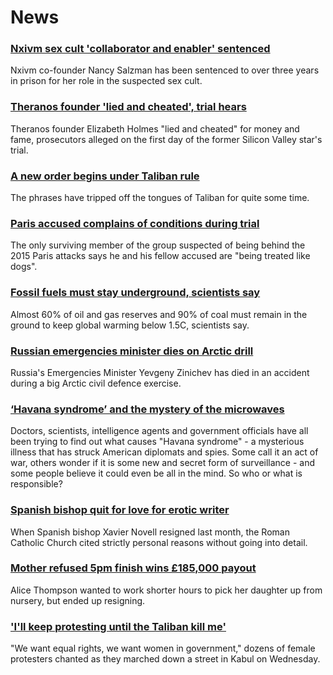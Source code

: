 # News
### [Nxivm sex cult 'collaborator and enabler' sentenced](https://www.bbc.com/news/world-us-canada-58495543)
Nxivm co-founder Nancy Salzman has been sentenced to over three years in prison for her role in the suspected sex cult. 
### [Theranos founder 'lied and cheated', trial hears](https://www.bbc.com/news/business-58494912)
Theranos founder Elizabeth Holmes "lied and cheated" for money and fame, prosecutors alleged on the first day of the former Silicon Valley star's trial. 
### [A new order begins under Taliban rule](https://www.bbc.com/news/world-asia-58495112)
The phrases have tripped off the tongues of Taliban for quite some time.  
### [Paris accused complains of conditions during trial](https://www.bbc.com/news/world-europe-58486391)
The only surviving member of the group suspected of being behind the 2015 Paris attacks says he and his fellow accused are "being treated like dogs". 
### [Fossil fuels must stay underground, scientists say](https://www.bbc.com/news/science-environment-58494391)
Almost 60% of oil and gas reserves and 90% of coal must remain in the ground to keep global warming below 1.5C, scientists say.
### [Russian emergencies minister dies on Arctic drill](https://www.bbc.com/news/58486791)
Russia's Emergencies Minister Yevgeny Zinichev has died in an accident during a big Arctic civil defence exercise.
### [‘Havana syndrome’ and the mystery of the microwaves](https://www.bbc.com/news/world-58396698)
Doctors, scientists, intelligence agents and government officials have all been trying to find out what causes "Havana syndrome" - a mysterious illness that has struck American diplomats and spies. Some call it an act of war, others wonder if it is some new and secret form of surveillance - and some people believe it could even be all in the mind. So who or what is responsible?
### [Spanish bishop quit for love for erotic writer](https://www.bbc.com/news/58486790)
When Spanish bishop Xavier Novell resigned last month, the Roman Catholic Church cited strictly personal reasons without going into detail.
### [Mother refused 5pm finish wins £185,000 payout](https://www.bbc.com/news/business-58473802)
Alice Thompson wanted to work shorter hours to pick her daughter up from nursery, but ended up resigning.
### ['I'll keep protesting until the Taliban kill me'](https://www.bbc.com/news/world-asia-58491747)
"We want equal rights, we want women in government," dozens of female protesters chanted as they marched down a street in Kabul on Wednesday. 
